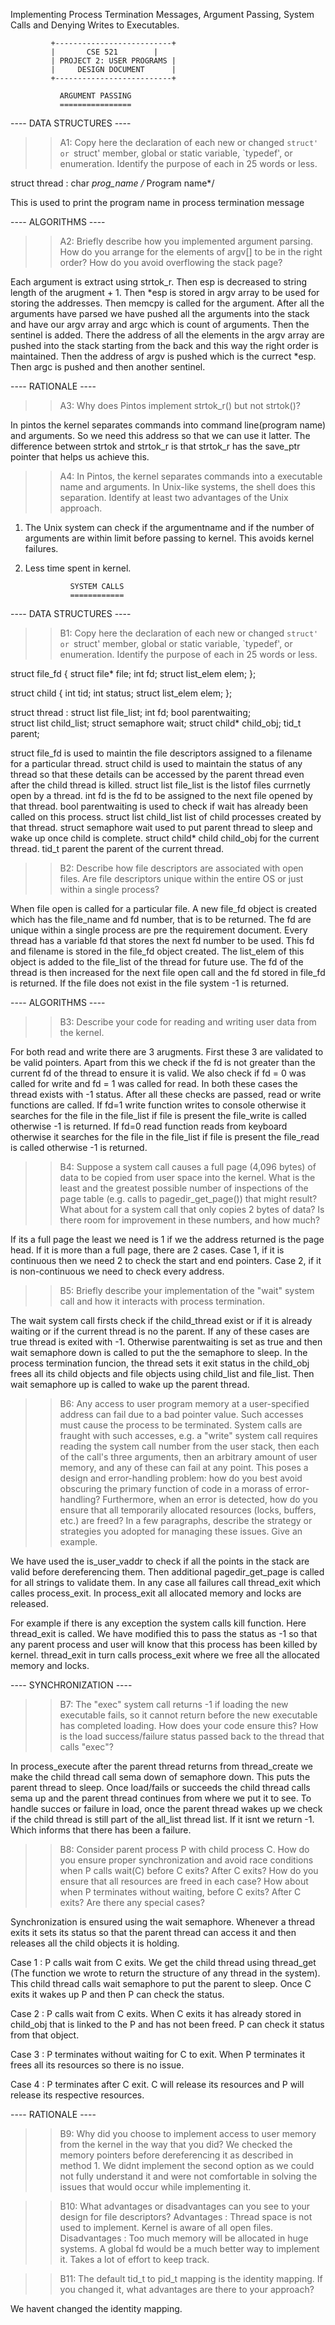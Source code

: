 Implementing Process Termination Messages, Argument Passing, System Calls and Denying Writes to Executables.

		     +--------------------------+
       	     |	     CSE 521		|
		     | PROJECT 2: USER PROGRAMS	|
		     | 	   DESIGN DOCUMENT     	|
		     +--------------------------+

			   ARGUMENT PASSING
			   ================

---- DATA STRUCTURES ----

>> A1: Copy here the declaration of each new or changed `struct' or
>> `struct' member, global or static variable, `typedef', or
>> enumeration.  Identify the purpose of each in 25 words or less.

struct thread : char *prog_name						/* Program name*/

This is used to print the program name in process termination message

---- ALGORITHMS ----

>> A2: Briefly describe how you implemented argument parsing.  How do
>> you arrange for the elements of argv[] to be in the right order?
>> How do you avoid overflowing the stack page?

Each argument is extract using strtok_r. Then esp is decreased to string length of the arugment + 1. Then *esp is stored in argv array to be used for storing the addresses. Then memcpy is called for the argument. After all the arguments have parsed we have pushed all the arguments into the stack and have our argv array and argc which is count of arguments. Then the sentinel is added. There the address of all the elements in the argv array are pushed into the stack starting from the back and this way the right order is maintained. Then the address of argv is pushed which is the currect *esp. Then argc is pushed and then another sentinel.

---- RATIONALE ----

>> A3: Why does Pintos implement strtok_r() but not strtok()?

In pintos the kernel separates commands into command line(program name) and arguments. So we need this address so that we can use it latter. The difference between strtok and strtok_r is that strtok_r has the save_ptr pointer that helps us achieve this.

>> A4: In Pintos, the kernel separates commands into a executable name
>> and arguments.  In Unix-like systems, the shell does this
>> separation.  Identify at least two advantages of the Unix approach.

1) The Unix system can check if the argumentname and if the number of arguments are within limit before passing to kernel. This avoids kernel failures.
2) Less time spent in kernel.

			     SYSTEM CALLS
			     ============

---- DATA STRUCTURES ----

>> B1: Copy here the declaration of each new or changed `struct' or
>> `struct' member, global or static variable, `typedef', or
>> enumeration.  Identify the purpose of each in 25 words or less.

struct file_fd
{
	struct file* file;
	int fd;
	struct list_elem elem;
};

struct child
{
  int tid;
  int status;
  struct list_elem elem;
};

struct thread : 
struct list file_list;
int fd;
bool parentwaiting;		
struct list child_list;
struct semaphore wait;
struct child* child_obj;
tid_t parent;

struct file_fd is used to maintin the file descriptors assigned to a filename for a particular thread.
struct child is used to maintain the status of any thread so that these details can be accessed by the parent thread even after the child thread is killed.
struct list file_list is the listof files currnetly open by a thread.
int fd is the fd to be assigned to the next file opened by that thread.
bool parentwaiting is used to check if wait has already been called on this process.
struct list child_list list of child processes created by that thread.
struct semaphore wait used to put parent thread to sleep and wake up once child is complete.
struct child* child child_obj for the current thread.
tid_t parent the parent of the current thread.

>> B2: Describe how file descriptors are associated with open files.
>> Are file descriptors unique within the entire OS or just within a
>> single process?

When file open is called for a particular file. A new file_fd object is created which has the file_name and fd number, that is to be returned. The fd are unique within a single process are pre the requirement document. Every thread has a variable fd that stores the next fd number to be used. This fd and filename is stored in the file_fd object created. The list_elem of this object is added to the file_list of the thread for future use. The fd of the thread is then increased for the next file open call and the fd stored in file_fd is returned. If the file does not exist in the file system -1 is returned.

---- ALGORITHMS ----

>> B3: Describe your code for reading and writing user data from the
>> kernel.

For both read and write there are 3 arugments. First these 3 are validated to be valid pointers. Apart from this we check if the fd is not greater than the current fd of the thread to ensure it is valid. We also check if fd = 0 was called for write and fd = 1 was called for read. In both these cases the thread exists with -1 status. After all these checks are passed, read or write functions are called. If fd=1 write function writes to console otherwise it searches for the file in the file_list if file is present the file_write is called otherwise -1 is returned. If fd=0 read function reads from keyboard otherwise it searches for the file in the file_list if file is present the file_read is called otherwise -1 is returned.

>> B4: Suppose a system call causes a full page (4,096 bytes) of data
>> to be copied from user space into the kernel.  What is the least
>> and the greatest possible number of inspections of the page table
>> (e.g. calls to pagedir_get_page()) that might result?  What about
>> for a system call that only copies 2 bytes of data?  Is there room
>> for improvement in these numbers, and how much?

If its a full page the least we need is 1 if we the address returned is the page head.
If it is more than a full page, there are 2 cases. Case 1, if it is continuous then we need 2 to check the start and end pointers. Case 2, if it is non-continuous we need to check every address. 

>> B5: Briefly describe your implementation of the "wait" system call
>> and how it interacts with process termination.

The wait system call firsts check if the child_thread exist or if it is already waiting or if the current thread is no the parent. If any of these cases are true thread is exited with -1. Otherwise parentwaiting is set as true and then wait semaphore down is called to put the the semaphore to sleep. In the process termination funcion, the thread sets it exit status in the child_obj frees all its child objects and file objects using child_list and file_list. Then wait semaphore up is called to wake up the parent thread.

>> B6: Any access to user program memory at a user-specified address
>> can fail due to a bad pointer value.  Such accesses must cause the
>> process to be terminated.  System calls are fraught with such
>> accesses, e.g. a "write" system call requires reading the system
>> call number from the user stack, then each of the call's three
>> arguments, then an arbitrary amount of user memory, and any of
>> these can fail at any point.  This poses a design and
>> error-handling problem: how do you best avoid obscuring the primary
>> function of code in a morass of error-handling?  Furthermore, when
>> an error is detected, how do you ensure that all temporarily
>> allocated resources (locks, buffers, etc.) are freed?  In a few
>> paragraphs, describe the strategy or strategies you adopted for
>> managing these issues.  Give an example.

We have used the is_user_vaddr to check if all the points in the stack are valid before dereferencing them. Then additional pagedir_get_page is called for all strings to validate them. In any case all failures call thread_exit which calles process_exit. In process_exit all allocated memory and locks are released.

For example if there is any exception the system calls kill function. Here thread_exit is called. We have modified this to pass the status as -1 so that any parent process and user will know that this process has been killed by kernel. thread_exit in turn calls process_exit where we free all the allocated memory and locks.

---- SYNCHRONIZATION ----

>> B7: The "exec" system call returns -1 if loading the new executable
>> fails, so it cannot return before the new executable has completed
>> loading.  How does your code ensure this?  How is the load
>> success/failure status passed back to the thread that calls "exec"?

In process_execute after the parent thread returns from thread_create we make the child thread call sema down of semaphore down. This puts the parent thread to sleep. Once load/fails or succeeds  the child thread calls sema up and the parent thread continues from where we put it to see. To handle succes or failure in load, once the parent thread wakes up we check if the child thread is still part of the all_list thread list. If it isnt we return -1. Which informs that there has been a failure.

>> B8: Consider parent process P with child process C.  How do you
>> ensure proper synchronization and avoid race conditions when P
>> calls wait(C) before C exits?  After C exits?  How do you ensure
>> that all resources are freed in each case?  How about when P
>> terminates without waiting, before C exits?  After C exits?  Are
>> there any special cases?

Synchronization is ensured using the wait semaphore. Whenever a thread exits it sets its status so that the parent thread can access it and then releases all the child objects it is holding.

Case 1 : P calls wait from C exits. We get the child thread using thread_get (The function we wrote to return the structure of any thread in the system). This child thread calls wait semaphore to put the parent to sleep. Once C exits it wakes up P and then P can check the status.

Case 2 : P calls wait from C exits. When C exits it has already stored in child_obj that is linked to the P and has not been freed. P can check it status from that object.

Case 3 : P terminates without waiting for C to exit. When P terminates it frees all its resources so there is no issue.

Case 4 : P terminates after C exit. C will release its resources and P will release its respective resources.

---- RATIONALE ----

>> B9: Why did you choose to implement access to user memory from the
>> kernel in the way that you did?
We checked the memory pointers before dereferencing it as described in method 1. We didnt implement the second option as we could not fully understand it and were not comfortable in solving the issues that would occur while implementing it.

>> B10: What advantages or disadvantages can you see to your design
>> for file descriptors?
Advantages : Thread space is not used to implement. Kernel is aware of all open files.
Disadvantages : Too much memory will be allocated in huge systems. A global fd would be a much better way to implement it. Takes a lot of effort to keep track.

>> B11: The default tid_t to pid_t mapping is the identity mapping.
>> If you changed it, what advantages are there to your approach?

We havent changed the identity mapping.

